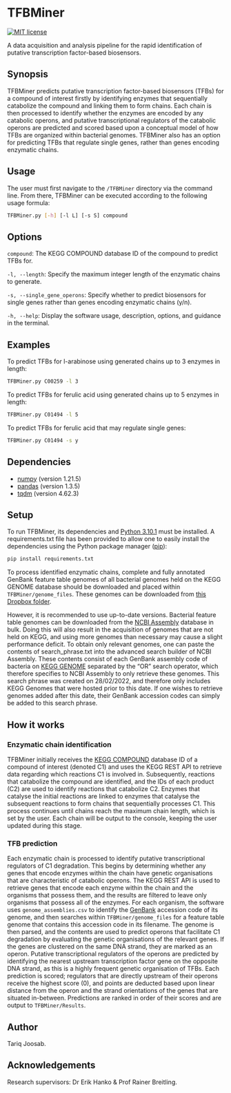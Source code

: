# TFBMiner
[![MIT license](https://img.shields.io/badge/License-MIT-blue.svg)](https://lbesson.mit-license.org/)

A data acquisition and analysis pipeline for the rapid identification of putative transcription factor-based biosensors.
## Synopsis
TFBMiner predicts putative transcription factor-based biosensors (TFBs) for a compound of interest firstly by identifying enzymes that sequentially catabolize the compound and linking them to form chains. Each chain is then processed to identify whether the enzymes are encoded by any catabolic operons, and putative transcriptional regulators of the catabolic operons are predicted and scored based upon a conceptual model of how TFBs are organized within bacterial genomes. TFBMiner also has an option for predicting TFBs that regulate single genes, rather than genes encoding enzymatic chains.

## Usage
The user must first navigate to the ```/TFBMiner``` directory via the command line. From there, TFBMiner can be executed according to the following usage formula:
```sh
TFBMiner.py [-h] [-l L] [-s S] compound
```

## Options
```compound```: The KEGG COMPOUND database ID of the compound to predict TFBs for.

```-l, --length```: Specify the maximum integer length of the enzymatic chains to generate.

```-s, --single_gene_operons```: Specify whether to predict biosensors for single genes rather than genes encoding enzymatic chains (y/n).

```-h, --help```: Display the software usage, description, options, and guidance in the terminal.

## Examples
To predict TFBs for l-arabinose using generated chains up to 3 enzymes in length:
```sh 
TFBMiner.py C00259 -l 3
```

To predict TFBs for ferulic acid using generated chains up to 5 enzymes in length:

```sh
TFBMiner.py C01494 -l 5
```

To predict TFBs for ferulic acid that may regulate single genes:

```sh
TFBMiner.py C01494 -s y
```

## Dependencies
- [numpy](https://numpy.org/) (version 1.21.5)
- [pandas](https://pandas.pydata.org/) (version 1.3.5)
- [tqdm](https://github.com/tqdm/tqdm) (version 4.62.3)

## Setup
To run TFBMiner, its dependencies and [Python 3.10.1](https://www.python.org/downloads/release/python-3101/) must be installed. A requirements.txt file has been provided to allow one to easily install the dependencies using the Python package manager ([pip](https://pypi.org/project/pip/)):

```sh
pip install requirements.txt
```

To process identified enzymatic chains, complete and fully annotated GenBank feature table genomes of all bacterial genomes held on the KEGG GENOME database should be downloaded and placed within ```TFBMiner/genome_files```. These genomes can be downloaded from [this Dropbox folder](https://www.dropbox.com/sh/ezo6ahj033cev8b/AADm-bC728rD0l9PTgPA9bgpa?dl=0). 

However, it is recommended to use up-to-date versions. Bacterial feature table genomes can be downloaded from the [NCBI Assembly](https://www.ncbi.nlm.nih.gov/assembly) database in bulk. Doing this will also result in the acquisition of genomes that are not held on KEGG, and using more genomes than necessary may cause a slight performance deficit. To obtain only relevant genomes, one can paste the contents of search_phrase.txt into the advanced search builder of NCBI Assembly. These contents consist of each GenBank assembly code of bacteria on [KEGG GENOME](https://www.genome.jp/kegg/genome/) separated by the “OR” search operator, which therefore specifies to NCBI Assembly to only retrieve these genomes. This search phrase was created on 28/02/2022, and therefore only includes KEGG Genomes that were hosted prior to this date. If one wishes to retrieve genomes added after this date, their GenBank accession codes can simply be added to this search phrase.

## How it works
### Enzymatic chain identification
TFBMiner initially receives the [KEGG COMPOUND](https://www.genome.jp/kegg/compound/) database ID of a compound of interest (denoted C1) and uses the KEGG REST API to retrieve data regarding which reactions C1 is involved in. Subsequently, reactions that catabolize the compound are identified, and the IDs of each product (C2) are used to identify reactions that catabolize C2. Enzymes that catalyse the initial reactions are linked to enzymes that catalyse the subsequent reactions to form chains that sequentially processes C1. This process continues until chains reach the maximum chain length, which is set by the user. Each chain will be output to the console, keeping the user updated during this stage.

### TFB prediction
Each enzymatic chain is processed to identify putative transcriptional regulators of C1 degradation. This begins by determining whether any genes that encode enzymes within the chain have genetic organisations that are characteristic of catabolic operons. The KEGG REST API is used to retrieve genes that encode each enzyme within the chain and the organisms that possess them, and the results are filtered to leave only organisms that possess all of the enzymes. For each organism, the software uses ```genome_assemblies.csv``` to identify the [GenBank](https://www.ncbi.nlm.nih.gov/genbank/) accession code of its genome, and then searches within ```TFBMiner/genome_files``` for a feature table genome that contains this accession code in its filename. The genome is then parsed, and the contents are used to predict operons that facilitate C1 degradation by evaluating the genetic organisations of the relevant genes. If the genes are clustered on the same DNA strand, they are marked as an operon. Putative transcriptional regulators of the operons are predicted by identifying the nearest upstream transcription factor gene on the opposite DNA strand, as this is a highly frequent genetic organisation of TFBs. Each prediction is scored; regulators that are directly upstream of their operons receive the highest score (0), and points are deducted based upon linear distance from the operon and the strand orientations of the genes that are situated in-between. Predictions are ranked in order of their scores and are output to ```TFBMiner/Results```.

## Author
Tariq Joosab.

## Acknowledgements
Research supervisors: Dr Erik Hanko & Prof Rainer Breitling.
